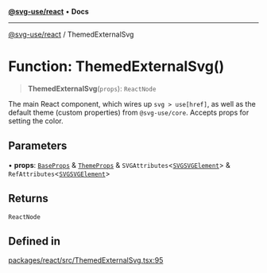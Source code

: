 [**@svg-use/react**](../README.md) • **Docs**

---

[@svg-use/react](../README.md) / ThemedExternalSvg

# Function: ThemedExternalSvg()

> **ThemedExternalSvg**(`props`): `ReactNode`

The main React component, which wires up `svg > use[href]`, as well as the
default theme (custom properties) from `@svg-use/core`. Accepts props for
setting the color.

## Parameters

• **props**: [`BaseProps`](../interfaces/BaseProps.md) &
[`ThemeProps`](../interfaces/ThemeProps.md) &
`SVGAttributes`\<[`SVGSVGElement`](https://developer.mozilla.org/docs/Web/API/SVGSVGElement)\>
&
`RefAttributes`\<[`SVGSVGElement`](https://developer.mozilla.org/docs/Web/API/SVGSVGElement)\>

## Returns

`ReactNode`

## Defined in

[packages/react/src/ThemedExternalSvg.tsx:95](https://github.com/fpapado/svg-use/blob/main/packages/react/src/ThemedExternalSvg.tsx#L95)
